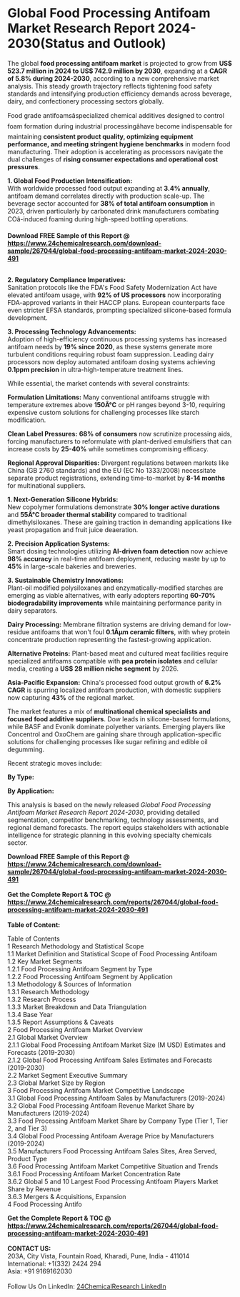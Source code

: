 <h1>Global Food Processing Antifoam Market Research Report 2024-2030(Status and Outlook)</h1><p>The global <strong>food processing antifoam market</strong> is projected to grow from <strong>US$ 523.7 million in 2024 to US$ 742.9 million by 2030</strong>, expanding at a <strong>CAGR of 5.8% during 2024-2030</strong>, according to a new comprehensive market analysis. This steady growth trajectory reflects tightening food safety standards and intensifying production efficiency demands across beverage, dairy, and confectionery processing sectors globally.</p><p>Food grade antifoamsâspecialized chemical additives designed to control foam formation during industrial processingâhave become indispensable for maintaining <strong>consistent product quality, optimizing equipment performance, and meeting stringent hygiene benchmarks</strong> in modern food manufacturing. Their adoption is accelerating as processors navigate the dual challenges of <strong>rising consumer expectations and operational cost pressures</strong>.</p><p><strong>1. Global Food Production Intensification:</strong><br>
With worldwide processed food output expanding at <strong>3.4% annually</strong>, antifoam demand correlates directly with production scale-up. The beverage sector accounted for <strong>38% of total antifoam consumption</strong> in 2023, driven particularly by carbonated drink manufacturers combating COâ-induced foaming during high-speed bottling operations.</p><div><b>Download FREE Sample of this Report @ 
            <a href="https://www.24chemicalresearch.com/download-sample/267044/global-food-processing-antifoam-market-2024-2030-491">
            https://www.24chemicalresearch.com/download-sample/267044/global-food-processing-antifoam-market-2024-2030-491</a></b></div><br><p><strong>2. Regulatory Compliance Imperatives:</strong><br>
Sanitation protocols like the FDA's Food Safety Modernization Act have elevated antifoam usage, with <strong>92% of US processors</strong> now incorporating FDA-approved variants in their HACCP plans. European counterparts face even stricter EFSA standards, prompting specialized silicone-based formula development.</p><p><strong>3. Processing Technology Advancements:</strong><br>
Adoption of high-efficiency continuous processing systems has increased antifoam needs by <strong>19% since 2020</strong>, as these systems generate more turbulent conditions requiring robust foam suppression. Leading dairy processors now deploy automated antifoam dosing systems achieving <strong>0.1ppm precision</strong> in ultra-high-temperature treatment lines.</p><p>While essential, the market contends with several constraints:</p><p><strong>Formulation Limitations:</strong> Many conventional antifoams struggle with temperature extremes above <strong>150Â°C</strong> or pH ranges beyond 3-10, requiring expensive custom solutions for challenging processes like starch modification.</p><p><strong>Clean Label Pressures:</strong> <strong>68% of consumers</strong> now scrutinize processing aids, forcing manufacturers to reformulate with plant-derived emulsifiers that can increase costs by <strong>25-40%</strong> while sometimes compromising efficacy.</p><p><strong>Regional Approval Disparities:</strong> Divergent regulations between markets like China (GB 2760 standards) and the EU (EC No 1333/2008) necessitate separate product registrations, extending time-to-market by <strong>8-14 months</strong> for multinational suppliers.</p><p><strong>1. Next-Generation Silicone Hybrids:</strong><br>
New copolymer formulations demonstrate <strong>30% longer active durations</strong> and <strong>55Â°C broader thermal stability</strong> compared to traditional dimethylsiloxanes. These are gaining traction in demanding applications like yeast propagation and fruit juice deaeration.</p><p><strong>2. Precision Application Systems:</strong><br>
Smart dosing technologies utilizing <strong>AI-driven foam detection</strong> now achieve <strong>98% accuracy</strong> in real-time antifoam deployment, reducing waste by up to <strong>45%</strong> in large-scale bakeries and breweries.</p><p><strong>3. Sustainable Chemistry Innovations:</strong><br>
Plant-oil modified polysiloxanes and enzymatically-modified starches are emerging as viable alternatives, with early adopters reporting <strong>60-70% biodegradability improvements</strong> while maintaining performance parity in dairy separators.</p><p><strong>Dairy Processing:</strong> Membrane filtration systems are driving demand for low-residue antifoams that won't foul <strong>0.1Âµm ceramic filters</strong>, with whey protein concentrate production representing the fastest-growing application.</p><p><strong>Alternative Proteins:</strong> Plant-based meat and cultured meat facilities require specialized antifoams compatible with <strong>pea protein isolates</strong> and cellular media, creating a <strong>US$ 28 million niche segment</strong> by 2026.</p><p><strong>Asia-Pacific Expansion:</strong> China's processed food output growth of <strong>6.2% CAGR</strong> is spurring localized antifoam production, with domestic suppliers now capturing <strong>43%</strong> of the regional market.</p><p>The market features a mix of <strong>multinational chemical specialists and focused food additive suppliers</strong>. Dow leads in silicone-based formulations, while BASF and Evonik dominate polyether variants. Emerging players like Concentrol and OxoChem are gaining share through application-specific solutions for challenging processes like sugar refining and edible oil degumming.</p><p>Recent strategic moves include:</p><p><strong>By Type:</strong></p><p><strong>By Application:</strong></p><p>This analysis is based on the newly released <em>Global Food Processing Antifoam Market Research Report 2024-2030</em>, providing detailed segmentation, competitor benchmarking, technology assessments, and regional demand forecasts. The report equips stakeholders with actionable intelligence for strategic planning in this evolving specialty chemicals sector.</p><div><b>Download FREE Sample of this Report @ 
            <a href="https://www.24chemicalresearch.com/download-sample/267044/global-food-processing-antifoam-market-2024-2030-491">
            https://www.24chemicalresearch.com/download-sample/267044/global-food-processing-antifoam-market-2024-2030-491</a></b></div><br><div><b>Get the Complete Report & TOC @ 
            <a href="https://www.24chemicalresearch.com/reports/267044/global-food-processing-antifoam-market-2024-2030-491">
            https://www.24chemicalresearch.com/reports/267044/global-food-processing-antifoam-market-2024-2030-491</a></b></div><br>
            <b>Table of Content:</b><p>Table of Contents<br />
1 Research Methodology and Statistical Scope<br />
1.1 Market Definition and Statistical Scope of Food Processing Antifoam<br />
1.2 Key Market Segments<br />
1.2.1 Food Processing Antifoam Segment by Type<br />
1.2.2 Food Processing Antifoam Segment by Application<br />
1.3 Methodology & Sources of Information<br />
1.3.1 Research Methodology<br />
1.3.2 Research Process<br />
1.3.3 Market Breakdown and Data Triangulation<br />
1.3.4 Base Year<br />
1.3.5 Report Assumptions & Caveats<br />
2 Food Processing Antifoam Market Overview<br />
2.1 Global Market Overview<br />
2.1.1 Global Food Processing Antifoam Market Size (M USD) Estimates and Forecasts (2019-2030)<br />
2.1.2 Global Food Processing Antifoam Sales Estimates and Forecasts (2019-2030)<br />
2.2 Market Segment Executive Summary<br />
2.3 Global Market Size by Region<br />
3 Food Processing Antifoam Market Competitive Landscape<br />
3.1 Global Food Processing Antifoam Sales by Manufacturers (2019-2024)<br />
3.2 Global Food Processing Antifoam Revenue Market Share by Manufacturers (2019-2024)<br />
3.3 Food Processing Antifoam Market Share by Company Type (Tier 1, Tier 2, and Tier 3)<br />
3.4 Global Food Processing Antifoam Average Price by Manufacturers (2019-2024)<br />
3.5 Manufacturers Food Processing Antifoam Sales Sites, Area Served, Product Type<br />
3.6 Food Processing Antifoam Market Competitive Situation and Trends<br />
3.6.1 Food Processing Antifoam Market Concentration Rate<br />
3.6.2 Global 5 and 10 Largest Food Processing Antifoam Players Market Share by Revenue<br />
3.6.3 Mergers & Acquisitions, Expansion<br />
4 Food Processing Antifo</p><div><b>Get the Complete Report & TOC @ 
            <a href="https://www.24chemicalresearch.com/reports/267044/global-food-processing-antifoam-market-2024-2030-491">
            https://www.24chemicalresearch.com/reports/267044/global-food-processing-antifoam-market-2024-2030-491</a></b></div><br><b>CONTACT US:</b><br>
            203A, City Vista, Fountain Road, Kharadi, Pune, India - 411014<br>
            International: +1(332) 2424 294<br>
            Asia: +91 9169162030 <br><br>
            Follow Us On LinkedIn: <a href="https://www.linkedin.com/company/24chemicalresearch/">24ChemicalResearch LinkedIn</a>